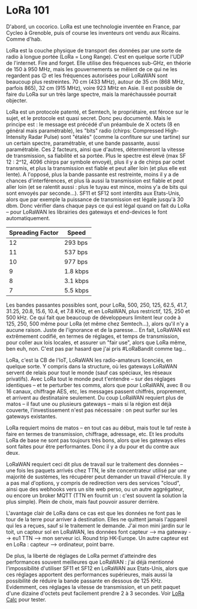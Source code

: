 # LoRa 101

D'abord, un cocorico. LoRa est une technologie inventée en France, par Cycleo à Grenoble, puis of course les inventeurs ont vendu aux Ricains. Comme d'hab.

LoRa est la couche physique de transport des données par une sorte de radio à longue portée (LoRa = Long Range). C'est en quelque sorte l'UDP de l'internet. Fire and forget. Elle utilise des fréquences sub-GHz, en théorie de 150 à 950 MHz, mais les gouvernements se mêlent de ce qui ne les regardent pas 😉 et les fréquences autorisées pour LoRaWAN sont beaucoup plus restreintes. 70 cm (433 MHz), autour de 35 cm (868 MHz, parfois 865), 32 cm (915 MHz), voire 923 MHz en Asie. Il est possible de faire du LoRa sur un très large spectre, mais la maréchaussée pourrait objecter.

LoRa est un protocole patenté, et Semtech, le propriétaire, est féroce sur le sujet, et le protocole est quasi secret. Donc peu documenté. Mais le principe est : le message est précédé d'un préambule de X octets (8 en général mais paramétrable), les "bits" radio (chirps: Compressed High-Intensity Radar Pulse) sont "étalés" (comme la confiture sur une tartine) sur un certain spectre, paramétrable, et une bande passante, aussi paramétrable. Ces 2 facteurs, ainsi que d'autres, détermineront la vitesse de transmission, sa fiabilité et sa portée. Plus le spectre est élevé (max SF 12 : 2^12, 4096 chirps par symbole envoyé), plus il y a de chirps par octet transmis, et plus la transmission est fiable et peut aller loin (et plus elle est lente). A l'opposé, plus la bande passante est restreinte, moins il y a de chances d'interférences, et plus là aussi la transmission est fiable et peut aller loin (et se ralentit aussi : plus le tuyau est mince, moins y'a de bits qui sont envoyés par seconde...). SF11 et SF12 sont interdits aux Etats-Unis, alors que par exemple la puissance de transmission est légale jusqu'à 30 dbm. Donc vérifier dans chaque pays ce qui est légal quand on fait du LoRa – pour LoRaWAN les librairies des gateways et end-devices le font automatiquement.

|Spreading Factor|Speed|
|---|---|
|12|293 bps|
|11|537 bps|
|10|977 bps|
|9|1.8 kbps|
|8|3.1 kbps|
|7|5.5 kbps|

Les bandes passantes possibles sont, pour LoRa, 500, 250, 125, 62.5, 41.7, 31.25, 20.8, 15.6, 10.4, et 7.8 KHz, et en LoRaWAN, plus restrictif, 125, 250 et 500 kHz. Ce qui fait que beaucoup de développeurs limitent leur code à 125, 250, 500 même pour LoRa (et même chez Semtech...), alors qu'il n'y a aucune raison. Juste de l'ignorance et de la paresse... En fait, LoRaWAN est extrêmement codifié, en termes de réglages, et temps de transmission, pour coller aux lois locales, et assurer un "fair use", alors que LoRa même, ben euh, non. C'est pas par hasard que j'ai pris #LoRaBandit comme tag...

LoRa, c'est la CB de l'IoT, LoRaWAN les radio-amateurs licenciés, en quelque sorte. Y compris dans la structure, où les gateways LoRaWAN servent de relais pour tout le monde (sauf cas spéciaux, les réseaux privatifs). Avec LoRa tout le monde peut t'entendre – sur des réglages identiques – et te perturber tes comms, alors que pour LoRaWAN, avec 8 ou 16 canaux, chiffrage AES, etc, les messages passent chiffrés, proprement, et arrivent au destinataire seulement. Du coup LoRaWAN requiert plus de matos – il faut une ou plusieurs gateways – mais si la région est déjà couverte, l'investissement n'est pas nécessaire : on peut surfer sur les gateways existantes.

LoRa requiert moins de matos – en tout cas au début, mais tout le taf reste à faire en termes de transmission, chiffrage, adressage, etc. Et les produits LoRa de base ne sont pas toujours très bons, alors que les gateways elles sont faites pour être performantes. Donc il y a du pour et du contre aux deux.

LoRaWAN requiert ceci dit plus de travail sur le traitement des données – une fois les paquets arrivés chez TTN, le site concentrateur utilisé par une majorité de sustèmes, les récupérer peut demander un travail d'Hercule. Il y a pas mal d'options, y compris de redirection vers des services "cloud", ainsi que des webhooks vers un site web perso, ou un autre aggrégateur, ou encore un broker MQTT (TTN en fournit un : c'est souvent la solution la plus simple). Plein de choix, mais faut pouvoir assurer derrière.

L'avantage clair de LoRa dans ce cas est que les données ne font pas le tour de la terre pour arriver à destination. Elles ne quittent jamais l'appareil qui les a reçues, sauf si le traitement le demande. J'ai mon mini jardin sur le toit, un capteur sol en LoRaWAN, les données font capteur --> ma gateway --> eu1 TTN --> mon serveur ici. Round trip HK-Europe. Un autre capteur est en LoRa : capteur --> ordinateur, point barre.

De plus, la liberté de réglages de LoRa permet d'atteindre des performances souvent meilleures que LoRaWAN : j'ai déjà mentionné l'impossibilité d'utiliser SF11 et SF12 en LoRaWAN aux Etats-Unis, alors que ces réglages apportent des performances supérieures, mais aussi la possibilité de réduire la bande passante en dessous de 125 KHz. Evidemment, ces réglages la vitesse de transmission, et un petit paquet d'une dizaine d'octets peut facilement prendre 2 à 3 secondes. Voir [LoRa Calc](https://kongduino.github.io/Lora-Calculations/) pour tester.

